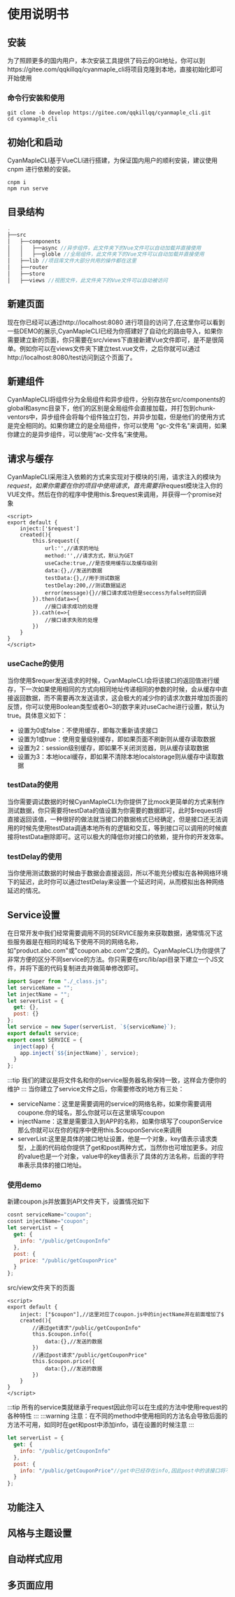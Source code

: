 # 使用说明书
## 安装
为了照顾更多的国内用户，本次安装工具提供了码云的Git地址，你可以到https://gitee.com/qqkillqq/cyanmaple_cli将项目克隆到本地，直接初始化即可开始使用
### 命令行安装和使用
```shell
git clone -b develop https://gitee.com/qqkillqq/cyanmaple_cli.git
cd cyanmaple_cli
```
## 初始化和启动
CyanMapleCLI基于VueCLI进行搭建，为保证国内用户的顺利安装，建议使用cnpm 进行依赖的安装。
```shell
cnpm i 
npm run serve
```
## 目录结构

```js
.
├──src
│   ├──components 
│   │   ├──async //异步组件，此文件夹下的Vue文件可以自动加载并直接使用
│   │   ├──globle //全局组件，此文件夹下的Vue文件可以自动加载并直接使用
│   ├──lib //项目库文件大部分共用的操作都在这里
│   ├──router 
│   ├──store 
│   ├──views //视图文件，此文件夹下的Vue文件可以自动被访问
```

## 新建页面
现在你已经可以通过http://localhost:8080 进行项目的访问了,在这里你可以看到一些DEMO的展示,CyanMapleCLI已经为你搭建好了自动化的路由导入，如果你需要建立新的页面，你只需要在src/views下直接新建Vue文件即可，是不是很简单。例如你可以在views文件夹下建立test.vue文件，之后你就可以通过http://localhost:8080/test访问到这个页面了。
## 新建组件
CyanMapleCLI将组件分为全局组件和异步组件，分别存放在src/components的global和async目录下，他们的区别是全局组件会直接加载，并打包到chunk-ventors中，异步组件会将每个组件独立打包，并异步加载，但是他们的使用方式是完全相同的。如果你建立的是全局组件，你可以使用 "gc-文件名"来调用，如果你建立的是异步组件，可以使用“ac-文件名”来使用。

## 请求与缓存
CyanMapleCLI采用注入依赖的方式来实现对于模块的引用，请求注入的模块为$request，如果你需要在你的项目中使用请求，首先需要将$request模块注入你的VUE文件。然后在你的程序中使用this.$request来调用，并获得一个promise对象
```vue   
<script>
export default {
    inject:['$request']
    created(){
        this.$request({
            url:'',//请求的地址
            method:'',//请求方式，默认为GET
            useCache:true,//是否使用缓存以及缓存级别
            data:{},//发送的数据
            testData:{},//用于测试数据
            testDelay:200,//测试数据延迟
            error(message){}//接口请求成功但是seccess为false时的回调
        }).then(data=>{
            //接口请求成功的处理
        }).cath(e=>{
            //接口请求失败的处理
        })
    }
}
</script>
```
### useCache的使用
当你使用$requer发送请求的时候，CyanMapleCLI会将该接口的返回值进行缓存，下一次如果使用相同的方式向相同地址传递相同的参数的时候，会从缓存中直接返回数据，而不需要再次发送请求，这会极大的减少你的请求次数并增加页面的反馈，你可以使用Boolean类型或者0~3的数字来对useCache进行设置，默认为true。具体意义如下：
- 设置为0或false：不使用缓存，即每次重新请求接口
- 设置为1或true：使用变量级别缓存，即如果页面不刷新则从缓存读取数据
- 设置为2：session级别缓存，即如果不关闭浏览器，则从缓存读取数据
- 设置为3：本地local缓存，即如果不清除本地localstorage则从缓存中读取数据
### testData的使用
当你需要调试数据的时候CyanMapleCLI为你提供了比mock更简单的方式来制作测试数据，你只需要将testData的值设置为你需要的数据即可，此时$request将直接返回该值，一种很好的做法就当接口的数据格式已经确定，但是接口还无法调用的时候先使用testData调通本地所有的逻辑和交互，等到接口可以调用的时候直接将testData删除即可。这可以极大的降低你对接口的依赖，提升你的开发效率。
### testDelay的使用
当你使用测试数据的时候由于数据会直接返回，所以不能充分模拟在各种网络环境下的延迟，此时你可以通过testDelay来设置一个延迟时间，从而模拟出各种网络延迟的情况。

## Service设置
在日常开发中我们经常需要调用不同的SERVICE服务来获取数据，通常情况下这些服务器是在相同的域名下使用不同的网络名称，如"product.abc.com"或"coupon.abc.com"之类的。CyanMapleCLI为你提供了非常方便的区分不同service的方法。你只需要在src/lib/api目录下建立一个JS文件，并将下面的代码复制进去并做简单修改即可。
```javascript
import Super from "./_class.js";
let serviceName = "";
let injectName = "";
let serverList = {
  get: {},
  post: {}
};
let service = new Super(serverList, `${serviceName}`);
export default service;
export const SERVICE = {
  inject(app) {
    app.inject(`$${injectName}`, service);
  }
};
```
:::tip
我们的建议是将文件名和你的service服务器名称保持一致，这样会方便你的维护
:::
当你建立了service文件之后，你需要修改的地方有三处：
- serviceName：这里是需要调用的service的网络名称，如果你需要调用coupone.你的域名，那么你就可以在这里填写coupon
- injectName：这里是需要注入到APP的名称，如果你填写了couponService那么你就可以在你的程序中使用this.$couponService来调用
- serverList:这里是具体的接口地址设置，他是一个对象，key值表示请求类型，上面的代码给你提供了get和post两种方式，当然你也可增加更多。对应的value也是一个对象，value中的key值表示了具体的方法名称，后面的字符串表示具体的接口地址。
### 使用demo
新建coupon.js并放置到API文件夹下，设置情况如下
```javascript
cosnt serviceName="coupon";
cosnt injectName="coupon";
let serverList = {
  get: {
    info: "/public/getCouponInfo"
  },
  post: {
    price: "/public/getCouponPrice"
  }
};
```
src/view文件夹下的页面
```vue
<script>
export default {
    inject: ["$coupon"],//这里对应了coupon.js中的injectName并在前面增加了$
    created(){
        //通过get请求"/public/getCouponInfo"
        this.$coupon.info({
            data:{},//发送的数据
        })
        //通过post请求"/public/getCouponPrice"
        this.$coupon.price({
            data:{},//发送的数据
        })
    }
}
</script>
```
:::tip
所有的service类就继承于request因此你可以在生成的方法中使用request的各种特性
:::
:::warning
注意：在不同的method中使用相同的方法名会导致后面的方法不可用，如同时在get和post中添加info，请在设置的时候注意
:::
```javascript
let serverList = {
  get: {
    info: "/public/getCouponInfo"
  },
  post: {
    info: "/public/getCouponPrice"//get中已经存在info,因此post中的该接口将不可用
  }
};
```

## 功能注入

## 风格与主题设置

## 自动样式应用

## 多页面应用